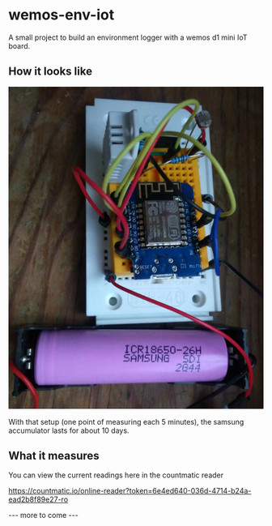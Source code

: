 # wemos-env-iot
A small project to build an environment logger with a wemos d1 mini IoT board.

## How it looks like
![prototype device](wemos_iot.jpg)

With that setup (one point of measuring each 5 minutes), the samsung accumulator lasts for about 10 days. 

## What it measures
You can view the current readings here in the countmatic reader

https://countmatic.io/online-reader?token=6e4ed640-036d-4714-b24a-ead2b8f89e27-ro


--- more to come ---
